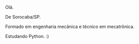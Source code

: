 Olá.

De Sorocaba/SP.

Formado em engenharia mecânica e técnico em mecatrônica.

Estudando Python. :)
